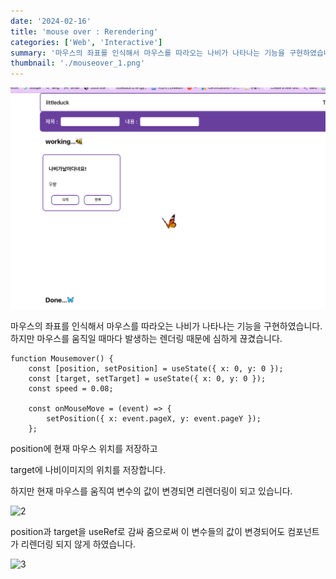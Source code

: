 ```yaml
---
date: '2024-02-16'
title: 'mouse over : Rerendering'
categories: ['Web', 'Interactive']
summary: '마우스의 좌표를 인식해서 마우스를 따라오는 나비가 나타나는 기능을 구현하였습니다.'
thumbnail: './mouseover_1.png'
---
```


![1](./mouseover_1.png)

마우스의 좌표를 인식해서 마우스를 따라오는 나비가 나타나는 기능을 구현하였습니다.
하지만 마우스를 움직일 때마다 발생하는 렌더링 때문에 심하게 끊겼습니다.

```tsx
function Mousemover() {
	const [position, setPosition] = useState({ x: 0, y: 0 });
	const [target, setTarget] = useState({ x: 0, y: 0 });
	const speed = 0.08;

	const onMouseMove = (event) => {
		setPosition({ x: event.pageX, y: event.pageY });
	};
```

position에 현재 마우스 위치를 저장하고

target에 나비이미지의 위치를 저장합니다.

하지만 현재 마우스를 움직여 변수의 값이 변경되면 리렌더링이 되고 있습니다.

![2](https://i.ibb.co/Sr7mPwK/mouseober-2.png)

position과 target을 useRef로 감싸 줌으로써 이 변수들의 값이 변경되어도 컴포넌트가 리렌더링 되지 않게 하였습니다.

![3](https://i.ibb.co/MkbGm1s/mouseober-3.gif)
